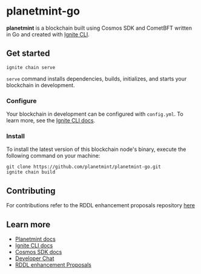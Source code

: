# planetmint-go
**planetmint** is a blockchain built using Cosmos SDK and CometBFT written in Go and created with [Ignite CLI](https://ignite.com/cli).

## Get started

```
ignite chain serve
```
`serve` command installs dependencies, builds, initializes, and starts your blockchain in development.

### Configure

Your blockchain in development can be configured with `config.yml`. To learn more, see the [Ignite CLI docs](https://docs.ignite.com).

### Install
To install the latest version of this blockchain node's binary, execute the following command on your machine:
```
git clone https://github.com/planetmint/planetmint-go.git
ignite chain build
```

## Contributing
For contributions refer to the RDDL enhancement proposals repository [here](https://github.com/rddl-network/REPs)

## Learn more

- [Planetmint docs](https://docs.rddl.io)
- [Ignite CLI docs](https://docs.ignite.com)
- [Cosmos SDK docs](https://docs.cosmos.network)
- [Developer Chat](https://discord.gg/uy4CA2Xw54)
- [RDDL enhancement Proposals](https://github.com/rddl-network/REPs)

